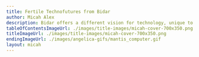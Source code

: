 ```yaml
---
title: Fertile Technofutures from Bidar
author: Micah Alex
description: Bidar offers a different vision for technology, unique to the city's socio-material reality. We present the vision in this piece - fractured, non-cohesive, multi-voiced and ephemeral.
tableOfContentsImageUrl: ./images/title-images/micah-cover-700x350.png
titleImageUrl: ./images/title-images/micah-cover-700x350.png
endingImageUrl: ./images/angelica-gifs/mantis_computer.gif
layout: micah
---
```


<!-- see layouts/pieces/micah.html -->
